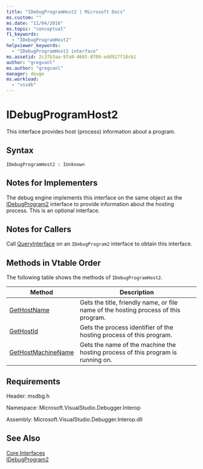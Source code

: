 ```yaml
---
title: "IDebugProgramHost2 | Microsoft Docs"
ms.custom: ""
ms.date: "11/04/2016"
ms.topic: "conceptual"
f1_keywords: 
  - "IDebugProgramHost2"
helpviewer_keywords: 
  - "IDebugProgramHost2 interface"
ms.assetid: 2c37b3aa-97a9-4665-8709-edd917f18cb1
author: "gregvanl"
ms.author: "gregvanl"
manager: douge
ms.workload: 
  - "vssdk"
---
```

# IDebugProgramHost2
This interface provides host (process) information about a program.  
  
## Syntax  
  
```  
IDebugProgramHost2 : IUnknown  
```  
  
## Notes for Implementers  
 The debug engine implements this interface on the same object as the [IDebugProgram2](../../../extensibility/debugger/reference/idebugprogram2.md) interface to provide information about the hosting process. This is an optional interface.  
  
## Notes for Callers  
 Call [QueryInterface](/cpp/atl/queryinterface) on an `IDebugProgram2` interface to obtain this interface.  
  
## Methods in Vtable Order  
 The following table shows the methods of `IDebugProgramHost2`.  
  
|Method|Description|  
|------------|-----------------|  
|[GetHostName](../../../extensibility/debugger/reference/idebugprogramhost2-gethostname.md)|Gets the title, friendly name, or file name of the hosting process of this program.|  
|[GetHostId](../../../extensibility/debugger/reference/idebugprogramhost2-gethostid.md)|Gets the process identifier of the hosting process of this program.|  
|[GetHostMachineName](../../../extensibility/debugger/reference/idebugprogramhost2-gethostmachinename.md)|Gets the name of the machine the hosting process of this program is running on.|  
  
## Requirements  
 Header: msdbg.h  
  
 Namespace: Microsoft.VisualStudio.Debugger.Interop  
  
 Assembly: Microsoft.VisualStudio.Debugger.Interop.dll  
  
## See Also  
 [Core Interfaces](../../../extensibility/debugger/reference/core-interfaces.md)   
 [IDebugProgram2](../../../extensibility/debugger/reference/idebugprogram2.md)